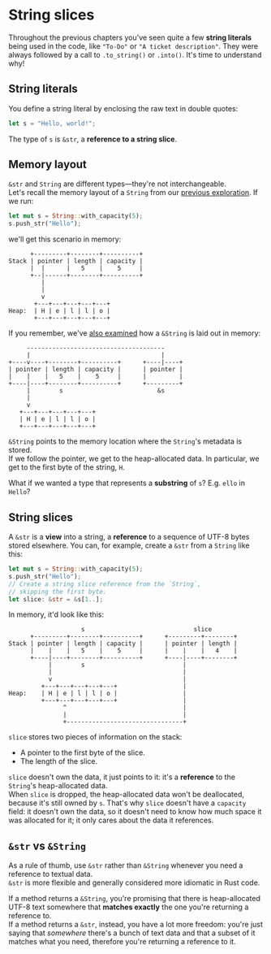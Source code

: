 # String slices

Throughout the previous chapters you've seen quite a few **string literals** being used in the code,
like `"To-Do"` or `"A ticket description"`.
They were always followed by a call to `.to_string()` or `.into()`. It's time to understand why!

## String literals

You define a string literal by enclosing the raw text in double quotes:

```rust
let s = "Hello, world!";
```

The type of `s` is `&str`, a **reference to a string slice**.

## Memory layout

`&str` and `String` are different types—they're not interchangeable.\
Let's recall the memory layout of a `String` from our
[previous exploration](../03_ticket_v1/09_heap.md).
If we run:

```rust
let mut s = String::with_capacity(5);
s.push_str("Hello");
```

we'll get this scenario in memory:

```text
      +---------+--------+----------+
Stack | pointer | length | capacity | 
      |  |      |   5    |    5     |
      +--|------+--------+----------+
         |
         |
         v
       +---+---+---+---+---+
Heap:  | H | e | l | l | o |
       +---+---+---+---+---+
```

If you remember, we've [also examined](../03_ticket_v1/10_references_in_memory.md)
how a `&String` is laid out in memory:

```text
     --------------------------------------
     |                                    |         
+----v----+--------+----------+      +----|----+
| pointer | length | capacity |      | pointer |
|    |    |   5    |    5     |      |         |
+----|----+--------+----------+      +---------+
     |        s                          &s 
     |       
     v       
   +---+---+---+---+---+
   | H | e | l | l | o |
   +---+---+---+---+---+
```

`&String` points to the memory location where the `String`'s metadata is stored.\
If we follow the pointer, we get to the heap-allocated data. In particular, we get to the first byte of the string, `H`.

What if we wanted a type that represents a **substring** of `s`? E.g. `ello` in `Hello`?

## String slices

A `&str` is a **view** into a string, a **reference** to a sequence of UTF-8 bytes stored elsewhere.
You can, for example, create a `&str` from a `String` like this:

```rust
let mut s = String::with_capacity(5);
s.push_str("Hello");
// Create a string slice reference from the `String`, 
// skipping the first byte.
let slice: &str = &s[1..];
```

In memory, it'd look like this:

```text
                    s                              slice
      +---------+--------+----------+      +---------+--------+
Stack | pointer | length | capacity |      | pointer | length |
      |    |    |   5    |    5     |      |    |    |   4    |
      +----|----+--------+----------+      +----|----+--------+
           |        s                           |  
           |                                    |
           v                                    | 
         +---+---+---+---+---+                  |
Heap:    | H | e | l | l | o |                  |
         +---+---+---+---+---+                  |
               ^                                |
               |                                |
               +--------------------------------+
```

`slice` stores two pieces of information on the stack:

- A pointer to the first byte of the slice.
- The length of the slice.

`slice` doesn't own the data, it just points to it: it's a **reference** to the `String`'s heap-allocated data.\
When `slice` is dropped, the heap-allocated data won't be deallocated, because it's still owned by `s`.
That's why `slice` doesn't have a `capacity` field: it doesn't own the data, so it doesn't need to know how much
space it was allocated for it; it only cares about the data it references.

## `&str` vs `&String`

As a rule of thumb, use `&str` rather than `&String` whenever you need a reference to textual data.\
`&str` is more flexible and generally considered more idiomatic in Rust code.

If a method returns a `&String`, you're promising that there is heap-allocated UTF-8 text somewhere that
**matches exactly** the one you're returning a reference to.\
If a method returns a `&str`, instead, you have a lot more freedom: you're just saying that _somewhere_ there's a
bunch of text data and that a subset of it matches what you need, therefore you're returning a reference to it.
